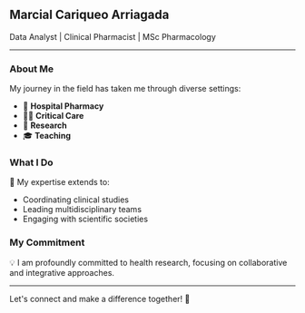 ## Marcial Cariqueo Arriagada
Data Analyst | Clinical Pharmacist | MSc Pharmacology     

---

### About Me

My journey in the field has taken me through diverse settings:

- 🏥 **Hospital Pharmacy**
- 🧑‍⚕️ **Critical Care**
- 🔬 **Research**
- 🎓 **Teaching**

### What I Do

🔗 My expertise extends to:

- Coordinating clinical studies
- Leading multidisciplinary teams
- Engaging with scientific societies

### My Commitment

💡 I am profoundly committed to health research, focusing on collaborative and integrative approaches.

---

<p>
Let's connect and make a difference together! 🚀
</p>


